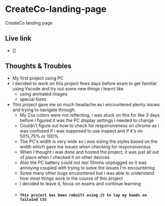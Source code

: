 # CreateCo-landing-page
CreateCo landing page

## Live link
- []
## Thoughts & Troubles
- My first project using PC
- I decided to work on this project fews days before exam to get familiar using Vscode and try out some new things i learnt like
  - using animated images
  - special fonts
- This project gave me so much headache as i encountered plenty issues and trying to navigate through.
  - My Css colors were not reflecting, i was stuck on this for like 3 days before i figured it was the PC display settings i needed to change
  - Couldn't figure out how to check for responsiveness on chrome as i was confused if i was supposed to use inspect and if it's on 50%,75% or 100%.
  - The PC's width is very wide so i was sizing the styles based on the width which gave me issues when checking for responsiveness
  - When I thought i was done and hosted the project, it was just all out of place when I checked it on other devices
  - Also the PC battery could not last 10mins unplugged so it was annoying coupled with trying to solve the issues I'm encountering
  - Some many other bugs encountered but i was able to understand how most things work in the course of this project
  - I decided to leave it, focus on exams and continue learning
  - #### ` This project has been rebuilt using it to lay my hands on Tailwind CSS `
